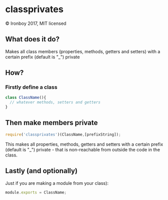 # classprivates

© Ironboy 2017, MIT licensed

## What does it do?
Makes all class members (properties, methods, getters and setters)
with a certain prefix (default is "_") private

## How?

### Firstly define a class

```javascript
class ClassName(){
  // whatever methods, setters and getters
}
```

## Then make members private

```javascript
require('classprivates')(ClassName,[prefixString]);
```

This makes all properties, methods, getters and setters with a certain prefix (default is "_") private - that is non-reachable from outside the code in the class.

## Lastly (and optionally)
Just if you are making a module from your class):

```javascript
module.exports = ClassName;
```
